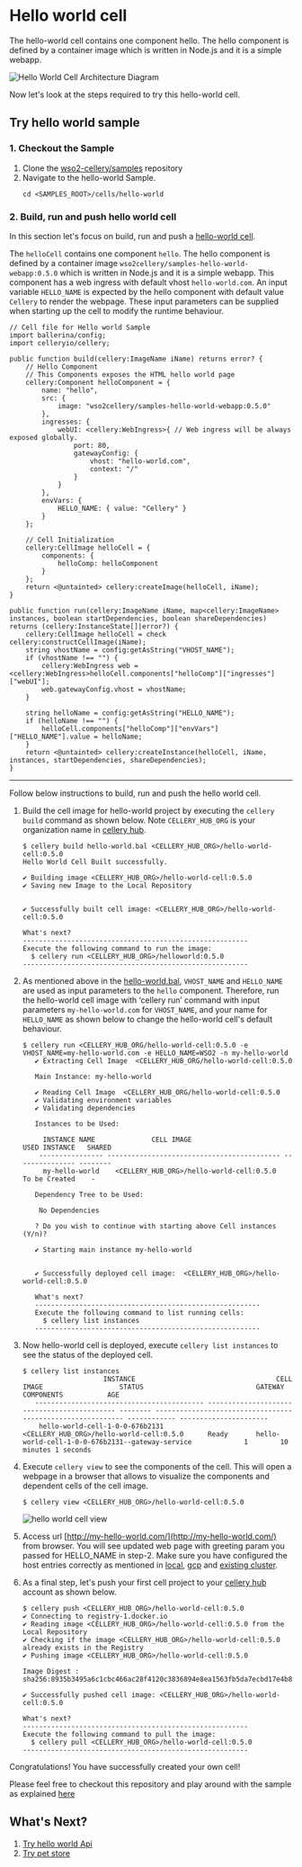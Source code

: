 Hello world cell
=========

The hello-world cell contains one component hello. The hello component is defined by a container image which is written in Node.js and it is a simple webapp. 

![Hello World Cell Architecture Diagram](../../docs/images/hello-world/hello-world-architecture.jpg)

Now let's look at the steps required to try this hello-world cell.

## Try hello world sample

### 1. Checkout the Sample

1. Clone the [wso2-cellery/samples](https://github.com/wso2-cellery/samples) repository
2. Navigate to the hello-world Sample.
   ```
   cd <SAMPLES_ROOT>/cells/hello-world
   ```

### 2. Build, run and push hello world cell
In this section let's focus on build, run and push a [hello-world cell](hello-world.bal). 

The `helloCell` contains one component `hello`. The hello component is defined by a container image `wso2cellery/samples-hello-world-webapp:0.5.0` 
which is written in Node.js and it is a simple webapp. This component has a web ingress with default vhost `hello-world.com`.
An input variable `HELLO_NAME` is expected by the hello component with default value `Cellery` to render the webpage. 
These input parameters can be supplied when starting up the cell to modify the runtime behaviour. 

```ballerina
// Cell file for Hello world Sample
import ballerina/config;
import celleryio/cellery;

public function build(cellery:ImageName iName) returns error? {
    // Hello Component
    // This Components exposes the HTML hello world page
    cellery:Component helloComponent = {
        name: "hello",
        src: {
            image: "wso2cellery/samples-hello-world-webapp:0.5.0"
        },
        ingresses: {
            webUI: <cellery:WebIngress>{ // Web ingress will be always exposed globally.
                port: 80,
                gatewayConfig: {
                    vhost: "hello-world.com",
                    context: "/"
                }
            }
        },
        envVars: {
            HELLO_NAME: { value: "Cellery" }
        }
    };

    // Cell Initialization
    cellery:CellImage helloCell = {
        components: {
            helloComp: helloComponent
        }
    };
    return <@untainted> cellery:createImage(helloCell, iName);
}

public function run(cellery:ImageName iName, map<cellery:ImageName> instances, boolean startDependencies, boolean shareDependencies) returns (cellery:InstanceState[]|error?) {
    cellery:CellImage helloCell = check cellery:constructCellImage(iName);
    string vhostName = config:getAsString("VHOST_NAME");
    if (vhostName !== "") {
        cellery:WebIngress web = <cellery:WebIngress>helloCell.components["helloComp"]["ingresses"]["webUI"];
        web.gatewayConfig.vhost = vhostName;
    }

    string helloName = config:getAsString("HELLO_NAME");
    if (helloName !== "") {
        helloCell.components["helloComp"]["envVars"]["HELLO_NAME"].value = helloName;
    }
    return <@untainted> cellery:createInstance(helloCell, iName, instances, startDependencies, shareDependencies);
}
```
---

Follow below instructions to build, run and push the hello world cell.

1. Build the cell image for hello-world project by executing the `cellery build` command as shown below. Note `CELLERY_HUB_ORG` is your organization name in [cellery hub](https://hub.cellery.io/).
    ```
    $ cellery build hello-world.bal <CELLERY_HUB_ORG>/hello-world-cell:0.5.0
    Hello World Cell Built successfully.
    
    ✔ Building image <CELLERY_HUB_ORG>/hello-world-cell:0.5.0
    ✔ Saving new Image to the Local Repository
    
    
    ✔ Successfully built cell image: <CELLERY_HUB_ORG>/hello-world-cell:0.5.0
    
    What's next?
    --------------------------------------------------------
    Execute the following command to run the image:
      $ cellery run <CELLERY_HUB_ORG>/helloworld:0.5.0
    --------------------------------------------------------
    ```

2. As mentioned above in the [hello-world.bal](hello-world.bal), `VHOST_NAME` and `HELLO_NAME` are used as input parameters to the `hello` component. 
Therefore, run the hello-world cell image with ‘cellery run’ command with input parameters `my-hello-world.com` for `VHOST_NAME`, and your name for `HELLO_NAME` 
as shown below to change the hello-world cell's default behaviour. 
    ```
    $ cellery run <CELLERY_HUB_ORG/hello-world-cell:0.5.0 -e VHOST_NAME=my-hello-world.com -e HELLO_NAME=WSO2 -n my-hello-world
       ✔ Extracting Cell Image  <CELLERY_HUB_ORG/hello-world-cell:0.5.0
       
       Main Instance: my-hello-world
       
       ✔ Reading Cell Image  <CELLERY_HUB_ORG/hello-world-cell:0.5.0
       ✔ Validating environment variables
       ✔ Validating dependencies
       
       Instances to be Used:
       
         INSTANCE NAME              CELL IMAGE                        USED INSTANCE   SHARED
        ---------------- ------------------------------------------- --------------- --------
         my-hello-world    <CELLERY_HUB_ORG>/hello-world-cell:0.5.0   To be Created    -
       
       Dependency Tree to be Used:
       
        No Dependencies
       
       ? Do you wish to continue with starting above Cell instances (Y/n)?
       
       ✔ Starting main instance my-hello-world
       
       
       ✔ Successfully deployed cell image:  <CELLERY_HUB_ORG>/hello-world-cell:0.5.0
       
       What's next?
       --------------------------------------------------------
       Execute the following command to list running cells:
         $ cellery list instances
       --------------------------------------------------------
    ```
    
3. Now hello-world cell is deployed, execute `cellery list instances` to see the status of the deployed cell.
    ```
    $ cellery list instances
                        INSTANCE                                   CELL IMAGE                   STATUS                            GATEWAY                            COMPONENTS           AGE
       ------------------------------------------ -------------------------------------------- -------- ----------------------------------------------------------- ------------ ----------------------
        hello-world-cell-1-0-0-676b2131           <CELLERY_HUB_ORG>/hello-world-cell:0.5.0      Ready       hello-world-cell-1-0-0-676b2131--gateway-service             1        10 minutes 1 seconds
    ```
4. Execute `cellery view` to see the components of the cell. This will open a webpage in a browser that allows to visualize the components and dependent cells of the cell image.
    ```
    $ cellery view <CELLERY_HUB_ORG>/hello-world-cell:0.5.0
    ```
    ![hello world cell view](../../docs/images/hello-world/hello-web-cell.png)
    
5. Access url [http://my-hello-world.com/](http://my-hello-world.com/) from browser. You will see updated web page with greeting param you passed for HELLO_NAME in step-2.
Make sure you have configured the host entries correctly as mentioned in [local](https://github.com/wso2-cellery/sdk/blob/v0.3.0/docs/setup/local-setup.md), 
[gcp](https://github.com/wso2-cellery/sdk/blob/v0.3.0/docs/setup/gcp-setup.md#configure-host-entries) and [existing cluster](https://github.com/wso2-cellery/sdk/blob/v0.3.0/docs/setup/existing-cluster.md#configure-host-entries).

6. As a final step, let's push your first cell project to your [cellery hub](https://hub.cellery.io/) account as shown below.
    ```
    $ cellery push <CELLERY_HUB_ORG>/hello-world-cell:0.5.0
    ✔ Connecting to registry-1.docker.io
    ✔ Reading image <CELLERY_HUB_ORG>/hello-world-cell:0.5.0 from the Local Repository
    ✔ Checking if the image <CELLERY_HUB_ORG>/hello-world-cell:0.5.0 already exists in the Registry
    ✔ Pushing image <CELLERY_HUB_ORG>/hello-world-cell:0.5.0
    
    Image Digest : sha256:8935b3495a6c1cbc466ac28f4120c3836894e8ea1563fb5da7ecbd17e4b80df5
    
    ✔ Successfully pushed cell image: <CELLERY_HUB_ORG>/hello-world-cell:0.5.0
    
    What's next?
    --------------------------------------------------------
    Execute the following command to pull the image:
      $ cellery pull <CELLERY_HUB_ORG>/hello-world-cell:0.5.0
    --------------------------------------------------------
    ```
Congratulations! You have successfully created your own cell!
 
Please feel free to checkout this repository and play around with the sample as explained [here](../../src/hello-world)

## What's Next? 
1. [Try hello world Api](../hello-world-api)
2. [Try pet store](../pet-store)
